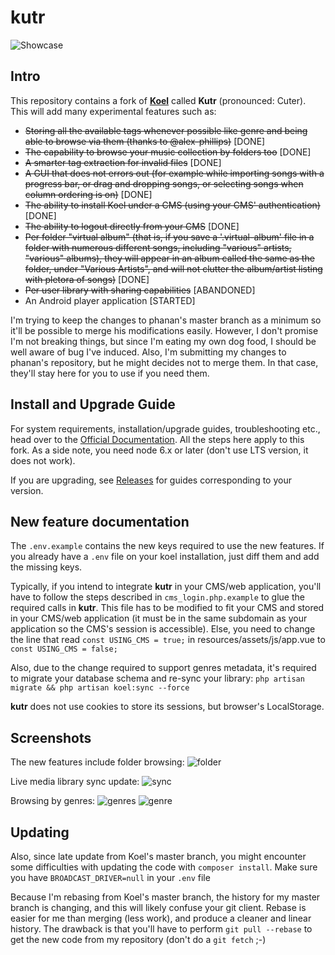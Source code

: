 # kutr 
![Showcase](http://koel.phanan.net/dist/img/showcase.png?2)

## Intro

This repository contains a fork of [**Koel**](http://koel.phanan.net) called **Kutr** (pronounced: Cuter).
This will add many experimental features such as:
- ~~Storing all the available tags whenever possible like genre and being able to browse via them (thanks to @alex-phillips)~~ [DONE]
- ~~The capability to browse your music collection by folders too~~ [DONE]
- ~~A smarter tag extraction for invalid files~~ [DONE]
- ~~A GUI that does not errors out  (for example while importing songs with a progress bar, or drag and dropping songs, or selecting songs when column ordering is on)~~ [DONE]
- ~~The ability to install Koel under a CMS (using your CMS' authentication)~~ [DONE]
- ~~The ability to logout directly from your CMS~~ [DONE]
- ~~Per folder "virtual album" (that is, if you save a '.virtual-album' file in a folder with numerous different songs, including "various" artists, "various" albums), they will appear in an album called the same as the folder, under "Various Artists", and will not clutter the album/artist listing with pletora of songs)~~ [DONE] 
- ~~Per user library with sharing capabilities~~ [ABANDONED] 
- An Android player application [STARTED]

I'm trying to keep the changes to phanan's master branch as a minimum so it'll be possible to merge his modifications easily. However, I don't promise I'm not breaking things, but since I'm eating my own dog food, I should be well aware of bug I've induced.
Also, I'm submitting my changes to phanan's repository, but he might decides not to merge them. In that case, they'll stay here for you to use if you need them.

## Install and Upgrade Guide

For system requirements, installation/upgrade guides, troubleshooting etc., head over to the [Official Documentation](http://koel.phanan.net/docs).
All the steps here apply to this fork.
As a side note, you need node 6.x or later (don't use LTS version, it does not work).

If you are upgrading, see [Releases](https://github.com/phanan/koel/releases) for guides corresponding to your version.

## New feature documentation

The `.env.example` contains the new keys required to use the new features. If you already have a `.env` file on your koel installation, just diff them and add the missing keys.

Typically, if you intend to integrate **kutr** in your CMS/web application, you'll have to follow the steps described in `cms_login.php.example` to glue the required calls in **kutr**. 
This file has to be modified to fit your CMS and stored in your CMS/web application (it must be in the same subdomain as your application so the CMS's session is accessible).
Else, you need to change the line that read `const USING_CMS = true;` in resources/assets/js/app.vue to `const USING_CMS = false;`

Also, due to the change required to support genres metadata, it's required to migrate your database schema and re-sync your library:
`php artisan migrate && php artisan koel:sync --force`

**kutr** does not use cookies to store its sessions, but browser's LocalStorage.

## Screenshots
The new features include folder browsing:
![folder](http://i.imgur.com/M08eb1M.png)

Live media library sync update:
![sync](http://i.imgur.com/4R9rfES.png)

Browsing by genres:
![genres](http://i.imgur.com/MRuOA55.png)
![genre](http://i.imgur.com/0VfW3Tx.png)

## Updating

Also, since late update from Koel's master branch, you might encounter some difficulties with updating the code with `composer install`. 
Make sure you have `BROADCAST_DRIVER=null` in your `.env` file

Because I'm rebasing from Koel's master branch, the history for my master branch is changing, and this will likely confuse your git client.
Rebase is easier for me than merging (less work), and produce a cleaner and linear history. 
The drawback is that you'll have to perform `git pull --rebase` to get the new code from my repository (don't do a `git fetch` ;-)

